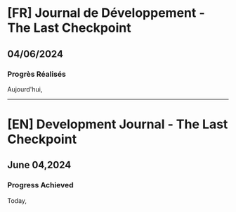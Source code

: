 # [FR] Journal de Développement - The Last Checkpoint

## 04/06/2024

### Progrès Réalisés

Aujourd'hui,

---

# [EN] Development Journal - The Last Checkpoint

## June 04,2024

### Progress Achieved

Today,
